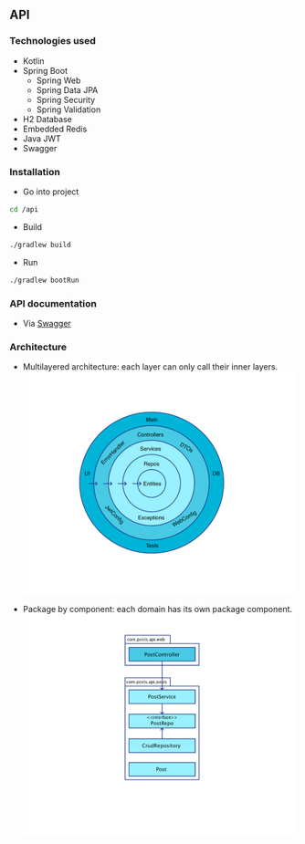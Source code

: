 ## API

### Technologies used

- Kotlin
- Spring Boot
  - Spring Web
  - Spring Data JPA
  - Spring Security
  - Spring Validation
- H2 Database
- Embedded Redis
- Java JWT
- Swagger

### Installation

- Go into project

```sh
cd /api
```

- Build

```sh
./gradlew build
```

- Run

```sh
./gradlew bootRun
```

### API documentation

- Via [Swagger](http://localhost:4000/swagger-ui.html#/)

### Architecture

- Multilayered architecture: each layer can only call their inner layers.
  ![](cleanarchitecture.png)

- Package by component: each domain has its own package component.
  ![](packagebycomponent.png)
